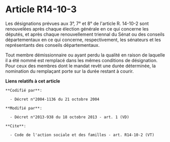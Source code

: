 # Article R14-10-3

Les désignations prévues aux 3°, 7° et 8° de l'article R. 14-10-2 sont renouvelées après chaque élection générale en ce qui
concerne les députés, et après chaque renouvellement triennal du Sénat ou des conseils départementaux en ce qui concerne,
respectivement, les sénateurs et les représentants des conseils départementaux. 

Tout membre démissionnaire ou ayant perdu la qualité en raison de laquelle il a été nommé est remplacé dans les mêmes
conditions de désignation. Pour ceux des membres dont le mandat revêt une durée déterminée, la nomination du remplaçant porte
sur la durée restant à courir.

**Liens relatifs à cet article**

	**Codifié par**:

	  - Décret n°2004-1136 du 21 octobre 2004

	**Modifié par**:

	  - Décret n°2013-938 du 18 octobre 2013 - art. 1 (VD)

	**Cite**:

	  - Code de l'action sociale et des familles - art. R14-10-2 (VT)
